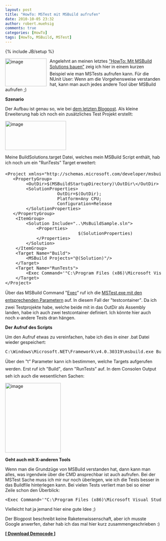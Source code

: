 ```yaml
---
layout: post
title: "HowTo: MSTest mit MSBuild aufrufen"
date: 2010-10-05 23:32
author: robert.muehsig
comments: true
categories: [HowTo]
tags: [HowTo, MSBuild, MSTest]
---
```

{% include JB/setup %}
<p><a href="{{BASE_PATH}}/assets/wp-images/image1066.png"><img style="border-bottom: 0px; border-left: 0px; margin: 0px 10px 0px 0px; display: inline; border-top: 0px; border-right: 0px" title="image" border="0" alt="image" align="left" src="{{BASE_PATH}}/assets/wp-images/image_thumb248.png" width="134" height="90" /></a>Angelehnt an meinen letztes <a href="{{BASE_PATH}}/2010/09/30/howto-mit-msbuild-solutions-bauen/{{BASE_PATH}}/2010/09/30/howto-mit-msbuild-solutions-bauen/">"HowTo: Mit MSBuild Solutions bauen”</a> zeig ich hier in einem kurzen Beispiel wie man MSTests aufrufen kann. Für die NUnit User: Wenn am die Vorgehensweise verstanden hat, kann man auch jedes andere Tool über MSBuild aufrufen ;)</p> <!--more-->  <p></p>  <p><strong>Szenario</strong></p>  <p>Der Aufbau ist genau so, wie bei <a href="{{BASE_PATH}}/2010/09/30/howto-mit-msbuild-solutions-bauen/">dem letzten Blogpost</a>. Als kleine Erweiterung hab ich noch ein zusätzliches Test Projekt erstellt:</p>  <p><a href="{{BASE_PATH}}/assets/wp-images/image1067.png"><img style="border-bottom: 0px; border-left: 0px; display: inline; border-top: 0px; border-right: 0px" title="image" border="0" alt="image" src="{{BASE_PATH}}/assets/wp-images/image_thumb249.png" width="197" height="94" /></a> </p>  <p>Meine BuildSolutions.target Datei, welches mein MSBuild Script enthält, hab ich noch um ein "RunTests” Target erweitert:</p>  <div style="padding-bottom: 0px; margin: 0px; padding-left: 0px; padding-right: 0px; display: inline; float: none; padding-top: 0px" id="scid:812469c5-0cb0-4c63-8c15-c81123a09de7:5e8bba96-df43-46c7-9538-3b03625a776f" class="wlWriterEditableSmartContent"><pre name="code" class="c#">&lt;Project xmlns="http://schemas.microsoft.com/developer/msbuild/2003" DefaultTargets="Build"&gt;
   &lt;PropertyGroup&gt;
		&lt;OutDir&gt;$(MSBuildStartupDirectory)\OutDir\&lt;/OutDir&gt;
		&lt;SolutionProperties&gt;
					OutDir=$(OutDir);
					Platform=Any CPU;
					Configuration=Release
		&lt;/SolutionProperties&gt;
   &lt;/PropertyGroup&gt;
	&lt;ItemGroup&gt;
		&lt;Solution Include="..\MsBuildSample.sln"&gt;
			&lt;Properties&gt;
							$(SolutionProperties)
			&lt;/Properties&gt;
		&lt;/Solution&gt;
	&lt;/ItemGroup&gt;
	&lt;Target Name="Build"&gt;
		&lt;MSBuild Projects="@(Solution)"/&gt;
	&lt;/Target&gt;
	&lt;Target Name="RunTests"&gt;
		&lt;Exec Command='"C:\Program Files (x86)\Microsoft Visual Studio 10.0\Common7\IDE\mstest.exe" /testcontainer:"$(MSBuildStartupDirectory)\OutDir\MsBuildSample.WebApp.Tests.dll" /testcontainer:"$(MSBuildStartupDirectory)\OutDir\AnotherTestProject.dll"' /&gt;
	&lt;/Target&gt;
&lt;/Project&gt;</pre></div>

<p>Über das MSBuild Command "<a href="http://msdn.microsoft.com/en-us/library/x8zx72cd.aspx">Exec</a>” ruf ich die <a href="http://msdn.microsoft.com/en-us/library/ms182489(VS.80).aspx">MSTest.exe mit den entsprechenden Parametern</a> auf. In diesem Fall der "testcontainer”. Da ich zwei Testprojekte habe, welche beide mit in das OutDir als Assembly landen, habe ich auch zwei testcontainer definiert. Ich könnte hier auch noch x-andere Tests dran hängen. </p>

<p><strong>Der Aufruf des Scripts</strong></p>

<p>Um den Aufruf etwas zu vereinfachen, habe ich dies in einer .bat Datei wieder gespeichert:</p>

<div style="padding-bottom: 0px; margin: 0px; padding-left: 0px; padding-right: 0px; display: inline; float: none; padding-top: 0px" id="scid:812469c5-0cb0-4c63-8c15-c81123a09de7:a5ca1786-78be-47d6-bb94-ccd07d357747" class="wlWriterEditableSmartContent"><pre name="code" class="c#">C:\Windows\Microsoft.NET\Framework\v4.0.30319\msbuild.exe Buildsolution.targets /t:Build,RunTests</pre></div>

<p>Über den "t” Parameter kann ich bestimmen, welche Targets aufgerufen werden. Erst ruf ich "Build”, dann "RunTests” auf. In dem Consolen Output seh ich auch die wesentlichen Sachen:</p>

<p><a href="{{BASE_PATH}}/assets/wp-images/image1068.png"><img style="border-bottom: 0px; border-left: 0px; display: inline; border-top: 0px; border-right: 0px" title="image" border="0" alt="image" src="{{BASE_PATH}}/assets/wp-images/image_thumb250.png" width="180" height="225" /></a> </p>

<p><strong>Geht auch mit X-anderen Tools</strong></p>

<p>Wenn man die Grundzüge von MSBuild verstanden hat, dann kann man alles, was irgendwie über die CMD ansprechbar ist auch aufrufen. Bei der MSTest Sache muss ich mir nur noch überlegen, wie ich die Tests besser in das Buildfile hinterlegen kann. Bei vielen Tests verliert man bei so einer Zeile schon den Überblick:</p>

<div style="padding-bottom: 0px; margin: 0px; padding-left: 0px; padding-right: 0px; display: inline; float: none; padding-top: 0px" id="scid:812469c5-0cb0-4c63-8c15-c81123a09de7:012e157b-c528-437e-aff7-ec72c6a617d0" class="wlWriterEditableSmartContent"><pre name="code" class="c#">&lt;Exec Command='"C:\Program Files (x86)\Microsoft Visual Studio 10.0\Common7\IDE\mstest.exe" /testcontainer:"$(MSBuildStartupDirectory)\OutDir\MsBuildSample.WebApp.Tests.dll" /testcontainer:"$(MSBuildStartupDirectory)\OutDir\AnotherTestProject.dll"' /&gt;</pre></div>

<p>Vielleicht hat ja jemand hier eine gute Idee ;)</p>

<p>Der Blogpost beschreibt keine Raketenwissenschaft, aber ich musste Google anwerfen, daher hab ich das mal hier kurz zusammengeschrieben :)</p>

<p><strong><a href="http://{{BASE_PATH}}/assets/files/democode/msbuildsamplemstest/msbuildsamplemstest.zip">[ Download Democode ]</a></strong></p>
